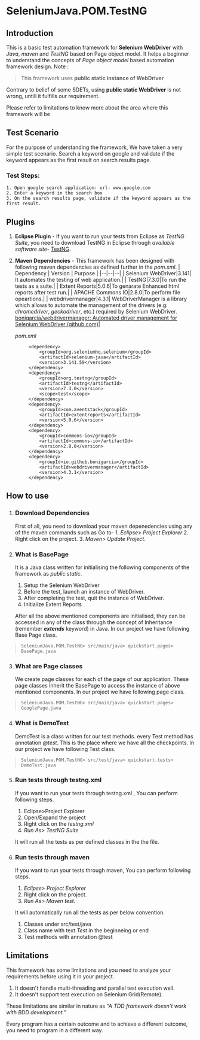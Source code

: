 
# SeleniumJava.POM.TestNG
## Introduction
This is a basic test automation framework for **Selenium WebDriver** with *Java*, *maven* and *TestNG* based on Page object model. 
It helps a beginner to understand the concepts of *Page object model* based automation framework design. 
Note :

> This framework uses **public static instance of WebDriver**


Contrary to belief of some SDETs,  using **public static WebDriver** is not wrong, untill it fulfills our requirement.


Please refer to limitations to know more about the area where this framework will be 

## Test Scenario
For the purpose of understanding the framework, We have taken a very simple test scenario.
Search a keyword on google and validate if the keyword appears as the first result on search results page.
### Test Steps:
	
	1. Open google search application: url- www.google.com
	2. Enter a keyword in the search box
	3. On the search results page, validate if the keyword appears as the first result.
## Plugins

 1. **Eclipse Plugin** - If you want to run your tests from Eclipse as *TestNG Suite*, you need to download TestNG in Eclipse through *available software site*-  [TestNG](https://dl.bintray.com/testng-team/testng-eclipse-release/).

2. **Maven Dependencies** - This framework has been designed with following maven dependencies as defined further in the *pom.xml*.
	| Dependency | Version | Purpose |
	|--|--|--|
	| Selenium WebDriver|3.141| It automates the testing of web application.|
	| TestNG|7.3.0|To run the tests as a suite.|
	| Extent Reports|5.0.6|To genarate Enhanced html reports after test run.|
	| APACHE Commons IO|2.8.0|To perform file opeartions.|
	| webdrivermanager|4.3.1| WebDriverManager is a library which allows to automate the management of the drivers (e.g. _chromedriver_, _geckodriver_, etc.) required by Selenium WebDriver. [bonigarcia/webdrivermanager: Automated driver management for Selenium WebDriver (github.com)](https://github.com/bonigarcia/webdrivermanager#basic-usage)|


	*pom.xml*

			<dependency>
				<groupId>org.seleniumhq.selenium</groupId>
				<artifactId>selenium-java</artifactId>
				<version>3.141.59</version>
			</dependency>
			<dependency>
				<groupId>org.testng</groupId>
				<artifactId>testng</artifactId>
				<version>7.3.0</version>
				<scope>test</scope>
			</dependency>
			<dependency>
				<groupId>com.aventstack</groupId>
				<artifactId>extentreports</artifactId>
				<version>5.0.6</version>
			</dependency>
			<dependency>
				<groupId>commons-io</groupId>
				<artifactId>commons-io</artifactId>
				<version>2.8.0</version>
			</dependency>
			<dependency>
			    <groupId>io.github.bonigarcia</groupId>
			    <artifactId>webdrivermanager</artifactId>
			    <version>4.3.1</version>	    
			</dependency>

## How to use

 1. ### Download Dependencies


	First of all, you need to download your maven depenedencies using any of the maven commands such as 
	Go to-
		 1. *Eclipse> Project Explorer*
		 2. Right click on the project.
		 3. *Maven> Update Project*.
 

 2. ### What is BasePage
	It is a Java class written for initialising the following components of the framework as *public static*.

	 1. Setup the Selenium WebDriver
	 2. Before the test, launch an instance of WebDriver.
	 3. After completing the test, quit the instance of WebDriver.
	 4. Initialize Extent Reports

	After all the above mentioned components are initialised, they can be accessed in any of the class through the concept of Inheritance (remember ***extends*** keyword) in Java. In our project we have following Base Page class.
	

> `SeleniumJava.POM.TestNG> src/main/java> quickstart.pages> BasePage.java`

3. ### What are Page classes
	We create page classes for each of the page of our application. These page classes inherit the BasePage to access the instance of above mentioned components. In our project we have following page class.
	

> `SeleniumJava.POM.TestNG> src/main/java> quickstart.pages> GooglePage.java`

4. ### What is DemoTest
	 DemoTest is a class written for our test methods. every Test method has annotation *@test*. This is the place where we have all the checkpoints.
	 In our project we have following Test class.
	

> `SeleniumJava.POM.TestNG> src/test/java> quickstart.tests> DemoTest.java`

 5. ### Run tests through testng.xml
	 If you want to run your tests through testng.xml , You can perform following steps.

		

	 1. Eclipse>Project Explorer
	 2. Open/Expand the project
	 3. Right click on the *testng.xml*
	 4. *Run As> TestNG Suite*

	It will run all the tests as per defined classes in the the file.
	 
 6. ### Run tests through maven
	 If you want to run your tests through maven, You can perform following steps.
	1. *Eclipse> Project Explorer*
	2. Right click on the project.
	3. *Run As> Maven test*.

			 
	It will automatically run all the tests as per below convention.
	
	 1. Classes under src/test/java
	 2. Class name with text *Test* in the beginneing or end
	 3. Test methods with annotation @test



## Limitations
This framework has some limitations and you need to analyze your requirements before using it in your project. 

 1. It doesn't handle multi-threading and parallel test execution well.
 2. It doesn't support test execution on Selenium Grid(Remote).
 

These limitations are similar in nature as *"A TDD framework doesn't work with BDD development."* 

Every program has a certain outcome and to achieve a different outcome, you need to program in a different way.
